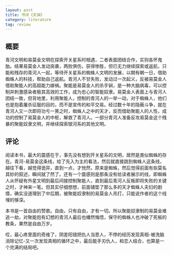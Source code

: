 ```yaml
---
layout: post
title: 书评《天渊》
category: literature
tag: review
---
```


## 概要

青河文明和易莫金文明在探索开关星系时相遇，二者表面团结合作，实则各怀鬼胎。结果易莫金人发动突袭，两败俱伤，获得惨胜，但已无力继续探索或返航，只能和残存的青河人一起，等待开关星系的蜘蛛人文明的发展，以期有朝一日，借助蜘蛛人的科技，帮助自己返航。青河人不甘失败，发动过一次起义，反被易莫金人借助聚能人的高超能力嫁祸。聚能是易莫金人的杀手锏，是一种大脑病毒，可以控制并刺激感染者极其高效的工作，成为忠心的智能奴隶。易莫金人表面上与青河人团结一致，但背地里，利用聚能人，控制的青河人的一举一动，对于蜘蛛人，他们也是抱着屠杀征服的目的，而不是宣传的和平交易。经过数十年的隐蔽斗争，就在青河人又一次即将功亏一篑之时，蜘蛛人之中的天才，反而借助聚能人的人性，成功的控制了易莫金人的中枢，解救了青河人。一部分青河人准备反攻易莫金这个残暴的聚能奴隶文明，并继续探索银河系的其他文明。

## 评论

阅读本书，最大的震感在于，事先没有想到开关星系的文明，居然是类似蜘蛛的存在。青河-易莫金这条线，给了先入为主的看法，然后就直接跳到蜘蛛人这条线，越往下看，越觉得诡异，直到一点，才恍然，原来是蜘蛛，然后觉得前面有些莫名其妙的叙述，瞬间就了然了。还有一个震感则是那条没有给读者展示的线，即蜘蛛人从怀疑有外星文明到最后间接控制聚能人，直到最后青河人反叛即将失败的关键之时，才神来一笔。但其实仔细想想，前面铺垫了那么多的天才蜘蛛人夫妇的剧情，确实没道理到了中后期，被聚能奴隶制的易莫金人吊打，只能说作者的这个线埋的够深。

本书是一首自由的赞歌。自由，只有自由，才有一切。所以聚能奴隶制的易莫金难逃一劫，对聚能抱有幻想的青河人最后也幡然悔悟，保守的蜘蛛人也冲破了死板的教条，果然是自由万岁。

哎，最心疼里面的奇维了，阴差阳错把仇人当恩人，不停的经历发现真相-被洗脑消除记忆-又一次发现真相的循环之中，最后能手刃仇人，和恋人结合，也算是一个完满的结局吧。
